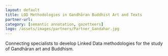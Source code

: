 ```yaml
---
layout: default
title: LOD Methodologies in Gandhāran Buddhist Art and Texts
partner-url: 
category: [semantic annotation, gazetteers]
logo: /assets/images/partners/Partner_Gandahar.jpg
---
```


Connecting specialists to develop Linked Data methodologies for the study of Gandhāran art 
and Buddhism.

